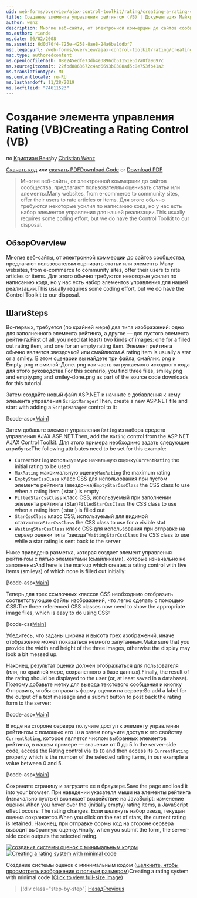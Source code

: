 ```yaml
---
uid: web-forms/overview/ajax-control-toolkit/rating/creating-a-rating-control-vb
title: Создание элемента управления рейтингом (VB) | Документация Майкрософт
author: wenz
description: Многие веб-сайты, от электронной коммерции до сайтов сообщества, предлагают пользователям оценивать статьи или элементы. Обычно это требует некоторых усилий при написании кода, но у нас есть...
ms.author: riande
ms.date: 06/02/2008
ms.assetid: 6d0d70f4-725e-4258-8ae8-24a6ba1ddbf7
msc.legacyurl: /web-forms/overview/ajax-control-toolkit/rating/creating-a-rating-control-vb
msc.type: authoredcontent
ms.openlocfilehash: 08e245edfe73db4e3896db51151e5d7a0fa9697c
ms.sourcegitcommit: 22fbd8863672c4ad6693b8388ad5c8e753fb41a2
ms.translationtype: MT
ms.contentlocale: ru-RU
ms.lasthandoff: 11/28/2019
ms.locfileid: "74611523"
---
```

# <a name="creating-a-rating-control-vb"></a><span data-ttu-id="4e43b-104">Создание элемента управления Rating (VB)</span><span class="sxs-lookup"><span data-stu-id="4e43b-104">Creating a Rating Control (VB)</span></span>

<span data-ttu-id="4e43b-105">по [Кристиан Венз](https://github.com/wenz)</span><span class="sxs-lookup"><span data-stu-id="4e43b-105">by [Christian Wenz](https://github.com/wenz)</span></span>

<span data-ttu-id="4e43b-106">[Скачать код](https://download.microsoft.com/download/9/3/f/93f8daea-bebd-4821-833b-95205389c7d0/rating0.vb.zip) или [скачать PDF](https://download.microsoft.com/download/2/d/c/2dc10e34-6983-41d4-9c08-f78f5387d32b/rating0VB.pdf)</span><span class="sxs-lookup"><span data-stu-id="4e43b-106">[Download Code](https://download.microsoft.com/download/9/3/f/93f8daea-bebd-4821-833b-95205389c7d0/rating0.vb.zip) or [Download PDF](https://download.microsoft.com/download/2/d/c/2dc10e34-6983-41d4-9c08-f78f5387d32b/rating0VB.pdf)</span></span>

> <span data-ttu-id="4e43b-107">Многие веб-сайты, от электронной коммерции до сайтов сообщества, предлагают пользователям оценивать статьи или элементы.</span><span class="sxs-lookup"><span data-stu-id="4e43b-107">Many websites, from e-commerce to community sites, offer their users to rate articles or items.</span></span> <span data-ttu-id="4e43b-108">Для этого обычно требуются некоторые усилия по написанию кода, но у нас есть набор элементов управления для нашей реализации.</span><span class="sxs-lookup"><span data-stu-id="4e43b-108">This usually requires some coding effort, but we do have the Control Toolkit to our disposal.</span></span>

## <a name="overview"></a><span data-ttu-id="4e43b-109">Обзор</span><span class="sxs-lookup"><span data-stu-id="4e43b-109">Overview</span></span>

<span data-ttu-id="4e43b-110">Многие веб-сайты, от электронной коммерции до сайтов сообщества, предлагают пользователям оценивать статьи или элементы.</span><span class="sxs-lookup"><span data-stu-id="4e43b-110">Many websites, from e-commerce to community sites, offer their users to rate articles or items.</span></span> <span data-ttu-id="4e43b-111">Для этого обычно требуются некоторые усилия по написанию кода, но у нас есть набор элементов управления для нашей реализации.</span><span class="sxs-lookup"><span data-stu-id="4e43b-111">This usually requires some coding effort, but we do have the Control Toolkit to our disposal.</span></span>

## <a name="steps"></a><span data-ttu-id="4e43b-112">Шаги</span><span class="sxs-lookup"><span data-stu-id="4e43b-112">Steps</span></span>

<span data-ttu-id="4e43b-113">Во-первых, требуется (по крайней мере) два типа изображений: одно для заполненного элемента рейтинга, а другое — для пустого элемента рейтинга.</span><span class="sxs-lookup"><span data-stu-id="4e43b-113">First of all, you need (at least) two kinds of images: one for a filled out rating item, and one for an empty rating item.</span></span> <span data-ttu-id="4e43b-114">Элемент рейтинга обычно является звездочкой или смайликом.</span><span class="sxs-lookup"><span data-stu-id="4e43b-114">A rating item is usually a star or a smiley.</span></span> <span data-ttu-id="4e43b-115">В этом сценарии вы найдете три файла, смайлик. png и Empty. png и смилэй-Доне. png как часть загружаемого исходного кода для этого руководства.</span><span class="sxs-lookup"><span data-stu-id="4e43b-115">For this scenario, you find three files, smiley.png and empty.png and smiley-done.png as part of the source code downloads for this tutorial.</span></span>

<span data-ttu-id="4e43b-116">Затем создайте новый файл ASP.NET и начните с добавления к нему элемента управления `ScriptManager`:</span><span class="sxs-lookup"><span data-stu-id="4e43b-116">Then, create a new ASP.NET file and start with adding a `ScriptManager` control to it:</span></span>

[!code-aspx[Main](creating-a-rating-control-vb/samples/sample1.aspx)]

<span data-ttu-id="4e43b-117">Затем добавьте элемент управления `Rating` из набора средств управления AJAX ASP.NET.</span><span class="sxs-lookup"><span data-stu-id="4e43b-117">Then, add the `Rating` control from the ASP.NET AJAX Control Toolkit.</span></span> <span data-ttu-id="4e43b-118">Для этого примера необходимо задать следующие атрибуты:</span><span class="sxs-lookup"><span data-stu-id="4e43b-118">The following attributes need to be set for this example:</span></span>

- <span data-ttu-id="4e43b-119">`CurrentRating` используемую начальную оценку</span><span class="sxs-lookup"><span data-stu-id="4e43b-119">`CurrentRating` the initial rating to be used</span></span>
- <span data-ttu-id="4e43b-120">`MaxRating` максимальную оценку</span><span class="sxs-lookup"><span data-stu-id="4e43b-120">`MaxRating` the maximum rating</span></span>
- <span data-ttu-id="4e43b-121">`EmptyStarCssClass` класс CSS для использования при пустом элементе рейтинга (звездочка)</span><span class="sxs-lookup"><span data-stu-id="4e43b-121">`EmptyStarCssClass` the CSS class to use when a rating item ( star ) is empty</span></span>
- <span data-ttu-id="4e43b-122">`FilledStarCssClass` класс CSS, используемый при заполнении элемента рейтинга (Star)</span><span class="sxs-lookup"><span data-stu-id="4e43b-122">`FilledStarCssClass` the CSS class to use when a rating item ( star ) is filled out</span></span>
- <span data-ttu-id="4e43b-123">`StarCssClass` класс CSS, используемый для видимой статистики</span><span class="sxs-lookup"><span data-stu-id="4e43b-123">`StarCssClass` the CSS class to use for a visible stat</span></span>
- <span data-ttu-id="4e43b-124">`WaitingStarCssClass` класс CSS для использования при отправке на сервер оценки типа "звезда"</span><span class="sxs-lookup"><span data-stu-id="4e43b-124">`WaitingStarCssClass` the CSS class to use while a star rating is sent back to the server</span></span>

<span data-ttu-id="4e43b-125">Ниже приведена разметка, которая создает элемент управления рейтингом с пятью элементами (смайликами), которые изначально не заполнены:</span><span class="sxs-lookup"><span data-stu-id="4e43b-125">And here is the markup which creates a rating control with five items (smileys) of which none is filled out initially:</span></span>

[!code-aspx[Main](creating-a-rating-control-vb/samples/sample2.aspx)]

<span data-ttu-id="4e43b-126">Теперь для трех ссылочных классов CSS необходимо отобразить соответствующие файлы изображений, что легко сделать с помощью CSS:</span><span class="sxs-lookup"><span data-stu-id="4e43b-126">The three referenced CSS classes now need to show the appropriate image files, which is easy to do using CSS:</span></span>

[!code-css[Main](creating-a-rating-control-vb/samples/sample3.css)]

<span data-ttu-id="4e43b-127">Убедитесь, что заданы ширина и высота трех изображений, иначе отображение может показаться немного запутанным.</span><span class="sxs-lookup"><span data-stu-id="4e43b-127">Make sure that you provide the width and height of the three images, otherwise the display may look a bit messed up.</span></span>

<span data-ttu-id="4e43b-128">Наконец, результат оценки должен отображаться для пользователя (или, по крайней мере, сохраненного в базе данных).</span><span class="sxs-lookup"><span data-stu-id="4e43b-128">Finally, the result of the rating should be displayed to the user (or, at least saved in a database).</span></span> <span data-ttu-id="4e43b-129">Поэтому добавьте метку для вывода текстового сообщения и кнопку Отправить, чтобы отправить форму оценки на сервер:</span><span class="sxs-lookup"><span data-stu-id="4e43b-129">So add a label for the output of a text message and a submit button to post back the rating form to the server:</span></span>

[!code-aspx[Main](creating-a-rating-control-vb/samples/sample4.aspx)]

<span data-ttu-id="4e43b-130">В коде на стороне сервера получите доступ к элементу управления рейтингом с помощью его `ID` а затем получите доступ к его свойству `CurrentRating`, которое является числом выбранных элементов рейтинга, в нашем примере — значение от 0 до 5.</span><span class="sxs-lookup"><span data-stu-id="4e43b-130">In the server-side code, access the Rating control via its `ID` and then access its `CurrentRating` property which is the number of the selected rating items, in our example a value between 0 and 5.</span></span>

[!code-aspx[Main](creating-a-rating-control-vb/samples/sample5.aspx)]

<span data-ttu-id="4e43b-131">Сохраните страницу и загрузите ее в браузере.</span><span class="sxs-lookup"><span data-stu-id="4e43b-131">Save the page and load it into your browser.</span></span> <span data-ttu-id="4e43b-132">При наведении указателя мыши на элементы рейтинга (изначально пустые) возникает воздействие на JavaScript: изменение оценки.</span><span class="sxs-lookup"><span data-stu-id="4e43b-132">When you hover over the (initially empty) rating items, a JavaScript effect occurs: The rating changes.</span></span> <span data-ttu-id="4e43b-133">Если щелкнуть набор звезд, текущая оценка сохраняется.</span><span class="sxs-lookup"><span data-stu-id="4e43b-133">When you click on the set of stars, the current rating is retained.</span></span> <span data-ttu-id="4e43b-134">Наконец, при отправке формы код на стороне сервера выводит выбранную оценку.</span><span class="sxs-lookup"><span data-stu-id="4e43b-134">Finally, when you submit the form, the server-side code outputs the selected rating.</span></span>

<span data-ttu-id="4e43b-135">[![создания системы оценок с минимальным кодом](creating-a-rating-control-vb/_static/image2.png)](creating-a-rating-control-vb/_static/image1.png)</span><span class="sxs-lookup"><span data-stu-id="4e43b-135">[![Creating a rating system with minimal code](creating-a-rating-control-vb/_static/image2.png)](creating-a-rating-control-vb/_static/image1.png)</span></span>

<span data-ttu-id="4e43b-136">Создание системы оценок с минимальным кодом ([щелкните, чтобы просмотреть изображение с полным размером](creating-a-rating-control-vb/_static/image3.png))</span><span class="sxs-lookup"><span data-stu-id="4e43b-136">Creating a rating system with minimal code ([Click to view full-size image](creating-a-rating-control-vb/_static/image3.png))</span></span>

> [!div class="step-by-step"]
> [<span data-ttu-id="4e43b-137">Назад</span><span class="sxs-lookup"><span data-stu-id="4e43b-137">Previous</span></span>](creating-a-rating-control-cs.md)
